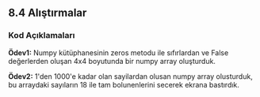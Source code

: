 ## 8.4 Alıştırmalar
### Kod Açıklamaları
<b>Ödev1:</b> Numpy kütüphanesinin zeros metodu ile sıfırlardan ve False değerlerden oluşan 4x4 boyutunda bir numpy array oluşturduk.

<b>Ödev2:</b> 1'den 1000'e kadar olan sayilardan olusan numpy array olusturduk, bu arraydaki sayıların 18 ile tam bolunenlerini secerek ekrana bastırdık.